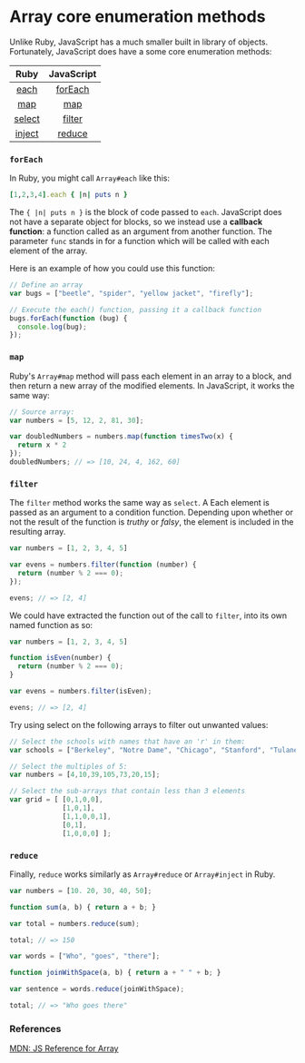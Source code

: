 # Array core enumeration methods

Unlike Ruby, JavaScript has a much smaller built in library of objects.  Fortunately, JavaScript does have a some core enumeration methods:

| Ruby | JavaScript |
|:---:|:---:|
| [each](http://ruby-doc.org/core-2.2.0/Array.html#method-i-each) | [forEach](https://developer.mozilla.org/en-US/docs/Web/JavaScript/Reference/Global_Objects/Array/forEach) |
| [map](http://ruby-doc.org/core-2.2.0/Array.html#method-i-map) | [map](https://developer.mozilla.org/en-US/docs/Web/JavaScript/Reference/Global_Objects/Array/map) |
| [select](http://ruby-doc.org/core-2.2.0/Array.html#method-i-select) | [filter](https://developer.mozilla.org/en-US/docs/Web/JavaScript/Reference/Global_Objects/Array/filter) |
| [inject](http://ruby-doc.org/core-2.2.0/Array.html#method-i-inject) | [reduce](https://developer.mozilla.org/en-US/docs/Web/JavaScript/Reference/Global_Objects/Array/reduce) |



### `forEach`

In Ruby, you might call `Array#each` like this:

```ruby
[1,2,3,4].each { |n| puts n }
```

The `{ |n| puts n }` is the block of code passed to `each`.  JavaScript does not have a separate object for blocks, so we instead use a **callback function**: a function called as an argument from another function.  The parameter `func` stands in for a function which will be called with each element of the array.

Here is an example of how you could use this function:

```javascript
// Define an array
var bugs = ["beetle", "spider", "yellow jacket", "firefly"];

// Execute the each() function, passing it a callback function
bugs.forEach(function (bug) {
  console.log(bug);
});
```

### `map`

Ruby's `Array#map` method will pass each element in an array to a block, and then return a new array of the modified elements.  In JavaScript, it works the same way:

```javascript
// Source array:
var numbers = [5, 12, 2, 81, 30];

var doubledNumbers = numbers.map(function timesTwo(x) {
  return x * 2
});
doubledNumbers; // => [10, 24, 4, 162, 60]
```

### `filter`

The `filter` method works the same way as `select`.  A Each element is passed as an argument to a condition function. Depending upon whether or not the result of the function is *truthy* or *falsy*, the element is included in the resulting array.

```javascript
var numbers = [1, 2, 3, 4, 5]

var evens = numbers.filter(function (number) {
  return (number % 2 === 0);
});

evens; // => [2, 4]
```

We could have extracted the function out of the call to `filter`, into its own named function as so:

```javascript
var numbers = [1, 2, 3, 4, 5]

function isEven(number) {
  return (number % 2 === 0);
}

var evens = numbers.filter(isEven);

evens; // => [2, 4]
```

Try using select on the following arrays to filter out unwanted values:

```javascript
// Select the schools with names that have an 'r' in them:
var schools = ["Berkeley", "Notre Dame", "Chicago", "Stanford", "Tulane"];

// Select the multiples of 5:
var numbers = [4,10,39,105,73,20,15];

// Select the sub-arrays that contain less than 3 elements
var grid = [ [0,1,0,0],
             [1,0,1],
             [1,1,0,0,1],
             [0,1],
             [1,0,0,0] ];
```
### `reduce`

Finally, `reduce` works similarly as `Array#reduce` or `Array#inject` in Ruby.

```javascript
var numbers = [10. 20, 30, 40, 50];

function sum(a, b) { return a + b; }

var total = numbers.reduce(sum);

total; // => 150
```

```javascript
var words = ["Who", "goes", "there"];

function joinWithSpace(a, b) { return a + " " + b; }

var sentence = words.reduce(joinWithSpace);

total; // => "Who goes there"
```

### References

[MDN: JS Reference for Array](https://developer.mozilla.org/en-US/docs/Web/JavaScript/Reference/Global_Objects/Array)<br>

